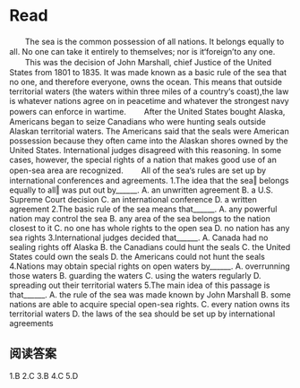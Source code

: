 # Read

　　The sea is the common possession of all nations. It belongs equally to all. No one can take it entirely to themselves; nor is it‘foreign’to any one.
　　This was the decision of John Marshall, chief Justice of the United States from 1801 to 1835. It was made known as a basic rule of the sea that no one, and therefore everyone, owns the ocean. This means that outside territorial waters (the waters within three miles of a country‘s coast),the law is whatever nations agree on in peacetime and whatever the strongest navy powers can enforce in wartime.
　　After the United States bought Alaska, Americans began to seize Canadians who were hunting seals outside Alaskan territorial waters. The Americans said that the seals were American possession because they often came into the Alaskan shores owned by the United States. International judges disagreed with this reasoning. In some cases, however, the special rights of a nation that makes good use of an open-sea area are recognized.
　　All of the sea‘s rules are set up by international conferences and agreements. 
1.The idea that the sea‖ belongs equally to all‖ was put out by______.
A. an unwritten agreement
B. a U.S. Supreme Court decision 
C. an international conference 
D. a written agreement
2.The basic rule of the sea means that______.
A. any powerful nation may control the sea
B. any area of the sea belongs to the nation closest to it 
C. no one has whole rights to the open sea 
D. no nation has any sea rights
3.International judges decided that______.
A. Canada had no sealing rights off Alaska 
B. the Canadians could hunt the seals 
C. the United States could own the seals 
D. the Americans could not hunt the seals
4.Nations may obtain special rights on open waters by______.
A. overrunning those waters 
B. guarding the waters
C. using the waters regularly
D. spreading out their territorial waters 
5.The main idea of this passage is that______.
A. the rule of the sea was made known by John Marshall 
B. some nations are able to acquire special open-sea rights. 
C. every nation owns its territorial waters
D. the laws of the sea should be set up by international agreements
## 阅读答案
1.B
2.C
3.B
4.C
5.D

